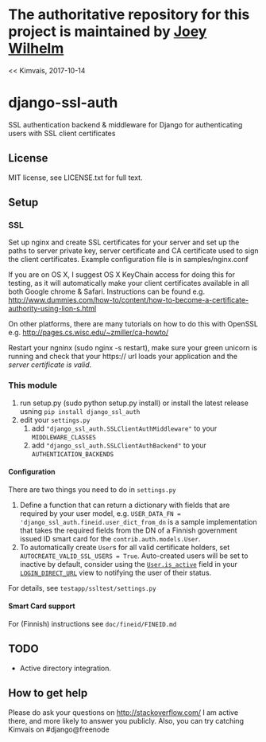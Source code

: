 
# The authoritative repository for this project is maintained by [Joey Wilhelm](https://github.com/tarkatronic/django-ssl-auth)

<< Kimvais, 2017-10-14


django-ssl-auth
======================

SSL authentication backend &amp; middleware for Django for authenticating users with SSL client certificates

## License

MIT license, see LICENSE.txt for full text.

## Setup

### SSL

Set up nginx and create SSL certificates for your server and set up the paths
to server private key, server certificate and CA certificate used to sign
the client certificates. Example configuration file is in samples/nginx.conf

If you are on OS X, I suggest OS X KeyChain access for doing this for
testing, as it will automatically make your client certificates available in
all both Google chrome & Safari. Instructions can be found e.g.
http://www.dummies.com/how-to/content/how-to-become-a-certificate-authority-using-lion-s.html

On other platforms, there are many tutorials on how to do this with OpenSSL
e.g. http://pages.cs.wisc.edu/~zmiller/ca-howto/

Restart your ngninx (sudo nginx -s restart), make sure your green unicorn is
 running and check that your https:// url loads your application and the
 _server certificate is valid_.

### This module

1. run setup.py (sudo python setup.py install) or install the latest release usning `pip install django_ssl_auth `
2. edit your `settings.py`
    1. add `"django_ssl_auth.SSLClientAuthMiddleware"` to your `MIDDLEWARE_CLASSES`
    2. add `"django_ssl_auth.SSLClientAuthBackend"` to your `AUTHENTICATION_BACKENDS`

#### Configuration 
There are two things you need to do in `settings.py`

1. Define a function that can return a dictionary with fields that
are required by your user model, e.g. `USER_DATA_FN = 'django_ssl_auth.fineid.user_dict_from_dn` is a sample implementation that takes the required fields from the DN of a Finnish government issued ID smart card for the `contrib.auth.models.User`.
2. To automatically create `User`s for all valid certificate holders, set `AUTOCREATE_VALID_SSL_USERS = True`. Auto-created users will be set to inactive by default, consider using the [`User.is_active`](https://docs.djangoproject.com/en/1.9/ref/contrib/auth/#django.contrib.auth.models.User.is_active) field in your [`LOGIN_DIRECT_URL`](https://docs.djangoproject.com/en/1.9/ref/settings/#login-redirect-url) view to notifying the user of their status.

For details, see `testapp/ssltest/settings.py`

#### Smart Card support

For (Finnish) instructions see `doc/fineid/FINEID.md`


## TODO

* Active directory integration.

## How to get help

Please do ask your questions on http://stackoverflow.com/
I am active there, and more likely to answer you publicly.
Also, you can try catching Kimvais on #django@freenode

